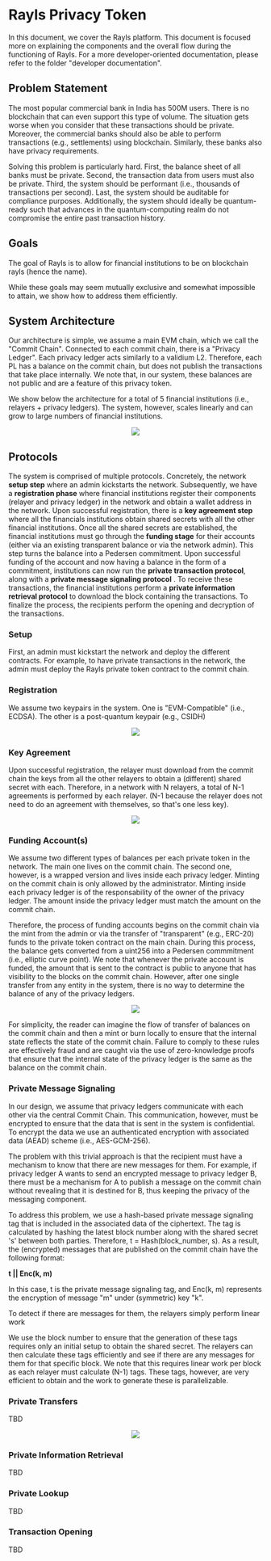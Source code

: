# Rayls Privacy Token
In this document, we cover the Rayls platform. This document is focused more on explaining the components and the overall flow during the functioning of Rayls. For a more developer-oriented documentation, please refer to the folder "developer documentation".

## Problem Statement
The most popular commercial bank in India has 500M users. There is no blockchain that can even support this type of volume. The situation gets worse when you consider that these transactions should be private. Moreover, the commercial banks should also be able to perform transactions (e.g., settlements) using blockchain. Similarly, these banks also have privacy requirements. 

Solving this problem is particularly hard. First, the balance sheet of all banks must be private. Second, the transaction data from users must also be private. Third, the system should be performant (i.e., thousands of transactions per second). Last, the system should be auditable for compliance purposes. Additionally, the system should ideally be quantum-ready such that advances in the quantum-computing realm do not compromise the entire past transaction history. 

## Goals
The goal of Rayls is to allow for financial institutions to be on blockchain rayls (hence the name). 

While these goals may seem mutually exclusive and somewhat impossible to attain, we show how to address them efficiently. 

## System Architecture
Our architecture is simple, we assume a main EVM chain, which we call the "Commit Chain". Connected to each commit chain, there is a "Privacy Ledger". Each privacy ledger acts similarly to a validium L2. Therefore, each PL has a balance on the commit chain, but does not publish the transactions that take place internally. We note that, in our system, these balances are not public and are a feature of this privacy token.

We show below the architecture for a total of 5 financial institutions (i.e., relayers + privacy ledgers). The system, however, scales linearly and can grow to large numbers of financial institutions. 

<p align="center">
  <img src="https://github.com/yaksetig/zktoken/blob/main/figures/rayls_architecture.png" />
</p>





## Protocols
The system is comprised of multiple protocols. Concretely, the network **setup step** where an admin kickstarts the network. Subsequently, we have a **registration phase** where financial institutions register their components (relayer and privacy ledger) in the network and obtain a wallet address in the network. Upon successful registration, there is a **key agreement step** where all the financials institutions obtain shared secrets with all the other financial institutions. Once all the shared secrets are established, the financial institutions must go through the **funding stage** for their accounts (either via an existing transparent balance or via the network admin). This step turns the balance into a Pedersen commitment. Upon successful funding of the account and now having a balance in the form of a commitment, institutions can now run the **private transaction protocol**, along with a **private message signaling protocol** . To receive these transactions, the financial institutions perform a **private information retrieval protocol** to download the block containing the transactions. To finalize the process, the recipients perform the opening and decryption of the transactions. 

### Setup
First, an admin must kickstart the network and deploy the different contracts. For example, to have private transactions in the network, the admin must deploy the Rayls private token contract to the commit chain. 

### Registration
We assume two keypairs in the system. One is "EVM-Compatible" (i.e., ECDSA). The other is a post-quantum keypair (e.g., CSIDH)

<p align="center">
  <img src="https://github.com/yaksetig/zktoken/blob/main/figures/key_registration.png" />
</p>

### Key Agreement
Upon successful registration, the relayer must download from the commit chain the keys from all the other relayers to obtain a (different) shared secret with each. Therefore, in a network with N relayers, a total of N-1 agreements is performed by each relayer. (N-1 because the relayer does not need to do an agreement with themselves, so that's one less key).

<p align="center">
  <img src="https://github.com/yaksetig/zktoken/blob/main/figures/key_agreement.png" />
</p>

### Funding Account(s)
We assume two different types of balances per each private token in the network. The main one lives on the commit chain. The second one, however, is a wrapped version and lives inside each privacy ledger. Minting on the commit chain is only allowed by the administrator. Minting inside each privacy ledger is of the responsability of the owner of the privacy ledger. The amount inside the privacy ledger must match the amount on the commit chain. 

Therefore, the process of funding accounts begins on the commit chain via the mint from the admin or via the transfer of "transparent" (e.g., ERC-20) funds to the private token contract on the main chain. During this process, the balance gets converted from a uint256 into a Pedersen commmitment (i.e., elliptic curve point). We note that whenever the private account is funded, the amount that is sent to the contract is public to anyone that has visibility to the blocks on the commit chain. However, after one single transfer from any entity in the system, there is no way to determine the balance of any of the privacy ledgers. 

<p align="center">
  <img src="https://github.com/yaksetig/zktoken/blob/main/figures/initial_balances.png" />
</p>

For simplicity, the reader can imagine the flow of transfer of balances on the commit chain and then a mint or burn locally to ensure that the internal state reflects the state of the commit chain. Failure to comply to these rules are effectively fraud and are caught via the use of zero-knowledge proofs that ensure that the internal state of the privacy ledger is the same as the balance on the commit chain. 


### Private Message Signaling
In our design, we assume that privacy ledgers communicate with each other via the central Commit Chain. This communication, however, must be encrypted to ensure that the data that is sent in the system is confidential. To encrypt the data we use an authenticated encryption with associated data (AEAD) scheme (i.e., AES-GCM-256). 

The problem with this trivial approach is that the recipient must have a mechanism to know that there are new messages for them. For example, if privacy ledger A wants to send an encrypted message to privacy ledger B, there must be a mechanism for A to publish a message on the commit chain without revealing that it is destined for B, thus keeping the privacy of the messaging component. 

To address this problem, we use a hash-based private message signaling tag that is included in the associated data of the ciphertext. The tag is calculated by hashing the latest block number along with the shared secret 's' between both parties. Therefore, t = Hash(block_number, s). As a result, the (encrypted) messages that are published on the commit chain have the following format: 

**t || Enc(k, m)**

In this case, t is the private message signaling tag, and Enc(k, m) represents the encryption of message "m" under (symmetric) key "k". 

To detect if there are messages for them, the relayers simply perform linear work 

We use the block number to ensure that the generation of these tags requires only an initial setup to obtain the shared secret. The relayers can then calculate these tags efficiently and see if there are any messages for them for that specific block. We note that this requires linear work per block as each relayer must calculate (N-1) tags. These tags, however, are very efficient to obtain and the work to generate these is parallelizable. 

### Private Transfers
TBD

<p align="center">
  <img src="https://github.com/yaksetig/zktoken/blob/main/figures/rayls_send.png" />
</p>

### Private Information Retrieval
TBD

### Private Lookup
TBD

### Transaction Opening
TBD


